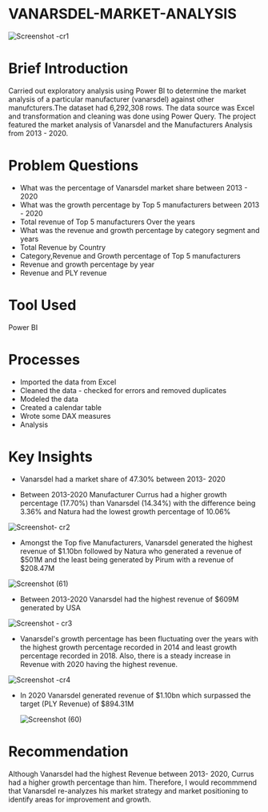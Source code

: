 # VANARSDEL-MARKET-ANALYSIS

![Screenshot -cr1](https://github.com/EstherNdu/VANARSDEL-MARKET-REPORT/assets/128849587/a9f5ebf7-dcb5-4cf9-a09a-04ea7b6eaa7e)



# Brief Introduction
Carried out exploratory analysis using Power BI to determine the market analysis of a particular 
manufacturer (vanarsdel) against other manufcturers.The dataset had 6,292,308 rows. The data source
was Excel and transformation and cleaning was done using Power Query. The project featured the market
analysis of Vanarsdel and the Manufacturers Analysis from 2013 - 2020.

# Problem Questions
* What was the percentage of Vanarsdel market share between 2013 - 2020
* What was the growth percentage by Top 5 manufacturers between 2013 - 2020
* Total revenue of Top 5 manufacturers Over the years
* What was the revenue and growth percentage by category segment and years
* Total Revenue by Country
* Category,Revenue and Growth percentage of Top 5 manufacturers
* Revenue and growth percentage by year
* Revenue and PLY revenue

# Tool Used
Power BI

# Processes
* Imported the data from Excel
* Cleaned the data - checked for errors and removed duplicates
* Modeled the data
* Created a calendar table
* Wrote some DAX measures
* Analysis


# Key Insights

* Vanarsdel had a market share of 47.30% between 2013- 2020

 
* Between 2013-2020 Manufacturer Currus had a higher growth percentage (17.70%) than Vanarsdel (14.34%) with the difference being 3.36%
  and Natura had the lowest growth percentage of 10.06%
  
![Screenshot- cr2](https://github.com/EstherNdu/VANARSDEL-MARKET-REPORT/assets/128849587/8cdc1168-0628-4726-aac0-174687d70109)


* Amongst the Top five Manufacturers, Vanarsdel generated the highest revenue of $1.10bn followed by Natura who generated a revenue of $501M
  and the least being generated by Pirum with a revenue of $208.47M

![Screenshot (61)](https://github.com/EstherNdu/VANARSDEL-MARKET-REPORT/assets/128849587/86f015f8-1d67-48d3-8fc5-6b935f2ee3f4)



* Between 2013-2020 Vanarsdel had the highest revenue of $609M generated by USA
  
![Screenshot - cr3](https://github.com/EstherNdu/VANARSDEL-MARKET-REPORT/assets/128849587/f669e4f8-aa61-4142-be1f-b231d890bf9f)


  
* Vanarsdel's growth percentage has been fluctuating over the years with the highest growth percentage recorded in 2014
 and least growth percentage recorded in 2018. Also, there is a steady increase in Revenue with 2020 having the highest revenue.

![Screenshot -cr4](https://github.com/EstherNdu/VANARSDEL-MARKET-REPORT/assets/128849587/d962600b-4f37-4378-a49b-6d514c81c0c7)



* In 2020 Vanarsdel generated revenue of $1.10bn which surpassed the target (PLY Revenue) of $894.31M

  ![Screenshot (60)](https://github.com/EstherNdu/VANARSDEL-MARKET-REPORT/assets/128849587/911812f7-f30d-45ae-a89e-2bd2bca4395c)

# Recommendation
Although Vanarsdel had the highest Revenue between 2013- 2020, Currus had a higher growth percentage than him. 
Therefore, I would recommmend that Vanarsdel re-analyzes his market strategy and market positioning to identify areas for improvement and growth.








